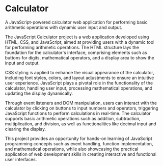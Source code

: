 # Calculator
A JavaScript-powered calculator web application for performing basic arithmetic operations with dynamic user input and output.


The JavaScript Calculator project is a web application developed using HTML, CSS, and JavaScript, aimed at providing users with a dynamic tool for performing arithmetic operations. The HTML structure lays the foundation for the calculator's interface, comprising elements such as buttons for digits, mathematical operators, and a display area to show the input and output.

CSS styling is applied to enhance the visual appearance of the calculator, including font styles, colors, and layout adjustments to ensure an intuitive user experience. JavaScript plays a pivotal role in the functionality of the calculator, handling user input, processing mathematical operations, and updating the display dynamically.

Through event listeners and DOM manipulation, users can interact with the calculator by clicking on buttons to input numbers and operators, triggering JavaScript functions to perform calculations in real-time. The calculator supports basic arithmetic operations such as addition, subtraction, multiplication, and division, as well as functionalities like decimal input and clearing the display.

This project provides an opportunity for hands-on learning of JavaScript programming concepts such as event handling, function implementation, and mathematical operations, while also showcasing the practical application of web development skills in creating interactive and functional user interfaces.
